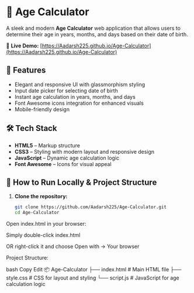 # 🎂 Age Calculator

A sleek and modern **Age Calculator** web application that allows users to determine their age in years, months, and days based on their date of birth.

🔗 **Live Demo:** [https://Aadarsh225.github.io/Age-Calculator](https://Aadarsh225.github.io/Age-Calculator)

## 🌟 Features

- Elegant and responsive UI with glassmorphism styling
- Input date picker for selecting date of birth
- Instant age calculation in years, months, and days
- Font Awesome icons integration for enhanced visuals
- Mobile-friendly design

## 🛠️ Tech Stack

- **HTML5** – Markup structure  
- **CSS3** – Styling with modern layout and responsive design  
- **JavaScript** – Dynamic age calculation logic  
- **Font Awesome** – Icons for visual appeal

## 🚀 How to Run Locally & Project Structure

1. **Clone the repository:**
   ```bash
   git clone https://github.com/Aadarsh225/Age-Calculator.git
   cd Age-Calculator
Open index.html in your browser:

Simply double-click index.html

OR right-click it and choose Open with → Your browser

Project Structure:

bash
Copy
Edit
📦 Age-Calculator
├── index.html      # Main HTML file
├── style.css       # CSS for layout and styling
└── script.js       # JavaScript for age calculation logic
